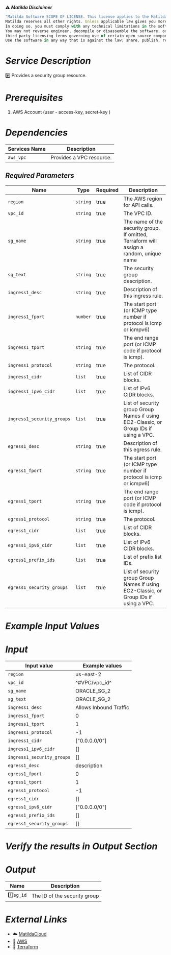 :warning: ***Matilda Disclaimer***
```javascript
"Matilda Software SCOPE OF LICENSE. This license applies to the Matilda cloud product. The software is licensed, not sold. This agreement only gives you some rights to use the software. 
Matilda reserves all other rights. Unless applicable law gives you more rights despite this limitation, you may use the software only as expressly permitted in this agreement. 
In doing so, you must comply with any technical limitations in the software that only allow you to use it in certain ways. 
You may not reverse engineer, decompile or disassemble the software, or otherwise attempt to derive the source code for the software except and solely to the extent required by 
third party licensing terms governing use of certain open source components that may be included in the software; remove, minimize, block or modify any notices of Matilda or its suppliers in the software. 
Use the software in any way that is against the law; share, publish, rent or lease the software, or provide the software as a offering for others to use."
```

# *Service Description*
:hash: Provides a security group resource.

# *Prerequisites*
1. AWS Account (user - access-key, secret-key )

# *Dependencies*
| **Services Name**        | **Description**                                                      |
|--------------------------|----------------------------------------------------------------------|
| `aws_vpc`                | Provides a VPC resource.                                             |

## *Required Parameters*
| Name | Type | Required | Description |
| --- | --- | --- | --- |
| `region` | `string` | true | The AWS region for API calls. |
| `vpc_id` | `string` | true | The VPC ID. |
| `sg_name` | `string` | true | The name of the security group. If omitted, Terraform will assign a random, unique name |
| `sg_text` | `string` | true | The security group description. |
| `ingress1_desc` | `string` | true | Description of this ingress rule. |
| `ingress1_fport` | `number` | true | The start port (or ICMP type number if protocol is icmp or icmpv6) |
| `ingress1_tport` | `string` | true | The end range port (or ICMP code if protocol is icmp). |
| `ingress1_protocol` | `string` | true | The protocol. |
| `ingress1_cidr` | `list` | true | List of CIDR blocks. |
| `ingress1_ipv6_cidr` | `list` | true | List of IPv6 CIDR blocks. |
| `ingress1_security_groups` | `list` | true | List of security group Group Names if using EC2-Classic, or Group IDs if using a VPC.|
| `egress1_desc` | `string` | true | Description of this egress rule. |
| `egress1_fport` | `string` | true | The start port (or ICMP type number if protocol is icmp or icmpv6) |
| `egress1_tport` | `string` | true | The end range port (or ICMP code if protocol is icmp). |
| `egress1_protocol` | `string` | true | The protocol. |
| `egress1_cidr` | `list` | true | List of CIDR blocks. |
| `egress1_ipv6_cidr` | `list` | true | List of IPv6 CIDR blocks. |
| `egress1_prefix_ids` | `list` | true | List of prefix list IDs. |
| `egress1_security_groups` | `list` | true | List of security group Group Names if using EC2-Classic, or Group IDs if using a VPC. |

# *Example Input Values*
# *Input*

| Input value                       | Example values                                                                           |
|-----------------------------------|------------------------------------------------------------------------------------------|
| `region`                          | us-east-2                                                                                | 
| `vpc_id`                          | ^#VPC/vpc_id^                                                                            |
| `sg_name`                         | ORACLE_SG_2                                                                              | 
| `sg_text`                         | ORACLE_SG_2                                                                              | 
| `ingress1_desc`                   | Allows Inbound Traffic                                                                   | 
| `ingress1_fport`                  | 0                                                                                        | 
| `ingress1_tport`                  | 1                                                                                        | 
| `ingress1_protocol`               |-1                                                                                        | 
| `ingress1_cidr`                   | ["0.0.0.0/0"]                                                                            | 
| `ingress1_ipv6_cidr`              | []                                                                                       | 
| `ingress1_security_groups`        | []                                                                                       | 
| `egress1_desc`                    | description                                                                              | 
| `egress1_fport`                   | 0                                                                                        | 
| `egress1_tport`                   | 1                                                                                        | 
| `egress1_protocol`                | -1                                                                                       | 
| `egress1_cidr`                    | []                                                                                       | 
| `egress1_ipv6_cidr`               | ["0.0.0.0/0"]                                                                            | 
| `egress1_prefix_ids`              | []                                                                                       | 
| `egress1_security_groups`         | []                                                                                       | 


# *Verify the results in Output Section*
# *Output*
| Name | Description |
| ------------- | ------------- |
|  :one:`sg_id` | The ID of the security group |


# *External Links*
* :cloud: [MatildaCloud](https://www.matildacloud.com/docs/ "Matildacloud")
* :link: [AWS](https://aws.amazon.com/console/)
* :link: [Terraform](https://registry.terraform.io/providers/hashicorp/aws/latest/docs)